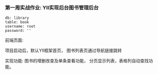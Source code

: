 ### 第一周实战作业: YII实现后台图书管理后台


    db: library
    table: book
    username: root
    password: ''


前端页面:

  项目启动后，默认YII框架首页， 图书列表页通过导航链接跳转

  实现功能: 图书的增删改查及单条查看功能， 分页显示列表，表格列自动查找功能。
